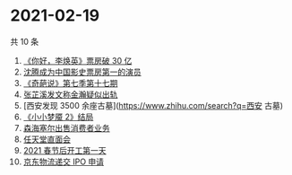 # 2021-02-19

共 10 条

<!-- BEGIN -->
<!-- 最后更新时间 Fri Feb 19 2021 03:03:06 GMT+0800 (CST) -->
1. [《你好，李焕英》票房破 30 亿](https://www.zhihu.com/search?q=你好李焕英)
1. [沈腾成为中国影史票房第一的演员](https://www.zhihu.com/search?q=沈腾)
1. [《奇葩说》第七季第十七期](https://www.zhihu.com/search?q=奇葩说)
1. [张芷溪发文称金瀚疑似出轨](https://www.zhihu.com/search?q=张芷溪金瀚)
1. [西安发现 3500 余座古墓](https://www.zhihu.com/search?q=西安 古墓)
1. [《小小梦魇 2》结局](https://www.zhihu.com/search?q=小小梦魇2)
1. [森海塞尔出售消费者业务](https://www.zhihu.com/search?q=森海塞尔)
1. [任天堂直面会](https://www.zhihu.com/search?q=任天堂)
1. [2021 春节后开工第一天](https://www.zhihu.com/search?q=初七上班)
1. [京东物流递交 IPO 申请](https://www.zhihu.com/search?q=京东物流)
<!-- END -->
